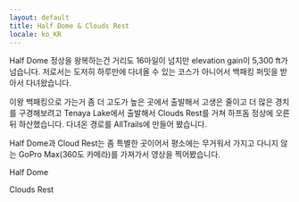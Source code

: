 ```yaml
---
layout: default
title: Half Dome & Clouds Rest
locale: ko_KR
---
```


Half Dome 정상을 왕복하는건 거리도 16마일이 넘지만 elevation gain이 5,300 ft가 넘습니다. 저로서는 도저히 하루만에 다녀올 수 있는 코스가 아니어서 백패킹 퍼밋을 받아서 다녀왔습니다.

이왕 백패킹으로 가는거 좀 더 고도가 높은 곳에서 출발해서 고생은 줄이고 더 많은 경치를 구경해보려고 Tenaya Lake에서 출발해서 Clouds Rest를 거쳐 하프돔 정상에 오른 뒤 하산했습니다. 다녀온 경로를 AllTrails에 만들어 봤습니다.

Half Dome과 Cloud Rest는 좀 특별한 곳이어서 평소에는 무거워서 가지고 다니지 않는 GoPro Max(360도 카메라)를 가져가서 영상을 찍어봤습니다.

Half Dome

Clouds Rest
